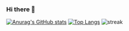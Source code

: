 ### Hi there 👋

[![Anurag's GitHub stats](https://github-readme-stats.vercel.app/api?username=IhorKytsak)](https://github.com/anuraghazra/github-readme-stats&hide=stars&count_private=true&show_icons=true&theme=transparent)
[![Top Langs](https://github-readme-stats.vercel.app/api/top-langs/?username=IhorKytsak)](https://github.com/anuraghazra/github-readme-stats&layout=compact)
![streak](https://github-readme-streak-stats.herokuapp.com/?user=IhorKytsak)
